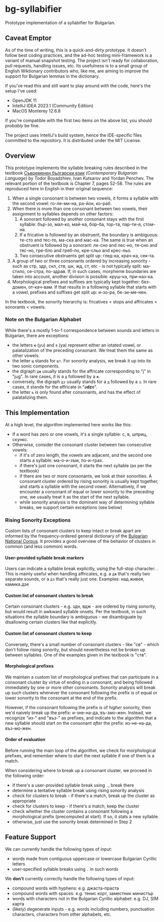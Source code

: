 # bg-syllabifier
Prototype implementation of a syllabifier for Bulgarian.

## Caveat Emptor
As of the time of writing, this is a quick-and-dirty prototype. It doesn't follow best coding practices,
and the ad-hoc testing mini-framework is a variant of manual snapshot testing. The project isn't ready
for collaboration, pull requests, handling issues, etc. Its usefulness is to a small group of English Wiktionary
contributors who, like me, are aiming to improve the support for Bulgarian lemmas in the dictionary.

If you've read this and still want to play around with the code, here's the setup I've used:
* OpenJDK 11
* IntelliJ IDEA 2023.1 (Community Edition)
* MacOS Monterey 12.6.8

If you're compatible with the first two items on the above list, you should *probably* be fine.

The project uses IntelliJ's build system, hence the IDE-specific files committed to the repository.
It is distributed under the MIT License.

## Overview
This prototype implements the syllable breaking rules described in the textbook [Съвременен български език](https://archive.org/details/20201113_20201113_0920/%D0%A1%D1%8A%D0%B2%D1%80%D0%B5%D0%BC%D0%B5%D0%BD%D0%B5%D0%BD%20%D0%B1%D1%8A%D0%BB%D0%B3%D0%B0%D1%80%D1%81%D0%BA%D0%B8%20%D0%B5%D0%B7%D0%B8%D0%BA%20-%20%D0%A2%D0%BE%D0%B4%D0%BE%D1%80%20%D0%91%D0%BE%D1%8F%D0%B4%D0%B6%D0%B8%D0%B5%D0%B2%20.pdf/)
*(Contemporary Bulgarian Language)* by Todor Boyadzhiev, Ivan Kutsarov and Yordan Penchev. The relevant portion of the
textbook is Chapter 7, pages 52-58. The rules are reproduced here in English in their original sequence:

1. When a single consonant is between two vowels, it forms a syllable with the second vowel: го-ле-ми-на, ра-йон, ко-раб.
2. When there is more than one consonant between two vowels, their assignment to syllables depends on other factors:
    1. A sonorant followed by another consonant stays with the first syllable: бър-зо, мал-ко, май-ка, бор-ба, тор-та, пар-ти-я, стом-на.
    2. If a fricative is followed by an obstruent, the boundary is ambiguous: те-сто and тес-то, ма-ска and мас-ка. The same is true when an obstruent is followed by a sonorant: ле-сно and лес-но, тя-сно and тяс-но, гре-бло and греб-ло, кре-сльо and крес-льо.
    3. Two consecutive obstruents get split up: глед-ка, крач-ка, сек-та.
3. A group of two or three consonants ordered by increasing sonority - such as стр, здр, скл, ств, шк, жд, ст, etc - is not typically split: ма-стило, се-стра, по-здрав. If, in such cases, morpheme boundaries are taken into account, another division is possible: круш-ка, при-каз-ка.
4. Morphological prefixes and suffixes are typically kept together: без-домен, от-кач-вам. If that results in a following syllable that starts with a vowel, prefixes and suffixes get split up: и-зо-ра, бе-зи-ме-нен.

In the textbook, the sonority hierarchy is: fricatives < stops and affricates < sonorants < vowels.

### Note on the Bulgarian Alphabet
While there's a mostly 1-to-1 correspondence between sounds and letters in Bulgarian, there are exceptions:
* the letters `ю` (yu) and `я` (ya) represent either an iotated vowel, or palatalization of the preceding consonant. We treat them the same as other vowels.
* the letter `щ` stands for `шт`. For sonority analysis, we break it up into its two sonic components.
* the digraph `дж` usually stands for the affricate corresponding to "j" in "jug". In rare cases, it is a `д` followed by a `ж`.
* conversely, the digraph `дз` usually stands for a `д` followed by a `з`. In rare cases, it stands for the affricate in "a**dz**e".
* the letter `ь` is only found after consonants, and has the effect of palatalizing them.

## This Implementation
At a high level, the algorithm implemented here works like this:
* If a word has zero or one vowels, it's a single syllable: с, в, шприц, скункс.
* Otherwise, consider the consonant cluster between two consecutive vowels:
  * if it's of zero length, the vowels are adjacent, and the second one starts a syllable: ма-о-и-зъм, по-и-грах.
  * if there's just one consonant, it starts the next syllable (as per the textbook)
  * if there are two or more consonants, we look at their sonorities. A consonant cluster ordered by rising sonority is usually kept together, and starts a syllable with the second vowel. Alternatively, if we encounter a consonant of equal or lower sonority to the preceding one, we usually treat it as the start of the next syllable.
  * while sonority analysis is the dominant way of determining syllable breaks, we support certain exceptions (see below)

### Rising Sonority Exceptions
Custom lists of consonant clusters to keep intact or break apart are informed by the frequency-ordered general dictionary
of the [Bulgarian National Corpus](https://dcl.bas.bg/bulnc/en/dostap/retchnitsi/). It provides a good overview of the
behavior of clusters in common (and less common) words.

#### User-provided syllable break markers
Users can indicate a syllable break explicitly, using the full-stop character: `.` This is mainly useful when handling
affricates, e.g. a `дж` that's really two separate sounds, or a `дз` that's really just one. Examples:
над.живея, камика.дзе

#### Custom list of consonant clusters to break
Certain consonant clusters - e.g. здн, вдж - are ordered by rising sonority, but would result in awkward syllable onsets.
Per the textbook, in such situations the syllable boundary is ambiguous - we disambiguate by disallowing certain clusters
like that explicitly.

#### Custom list of consonant clusters to keep
Conversely, there's a small number of consonant clusters - like "св" - which don't follow rising sonority, but should
nevertheless not be broken up between syllables. One of the examples given in the textbook is "ств".

#### Morphological prefixes
We maintain a custom list of morphological prefixes that can participate in a consonant cluster by virtue of ending in
a consonant, and being followed immediately by one or more other consonants. Sonority analysis will break up such clusters
whenever the consonant following the prefix is of equal or lower sonority to the consonant at the end of the prefix.

However, if the consonant following the prefix is of *higher* sonority, then we'd naively break up the prefix:
и-зне-на-да, въ-змо-жен. Instead, we recognize "из-" and "въз-" as prefixes, and indicate to the algorithm that a new
syllable should start on the consonant *after* the prefix: из-не-на-да, въз-мо-жен.

#### Order of evaluation
Before running the main loop of the algorithm, we check for morphological prefixes, and remember where to start the
next syllable if one of them is a match.

When considering where to break up a consonant cluster, we proceed in the following order:
* if there's a user-provided syllable break using `.`, break there
* determine a tentative syllable break using rising sonority analysis
* check for clusters to break - if there's a match, break up the cluster as appropriate
* check for clusters to keep - if there's a match, keep the cluster
* check whether the cluster contains a consonant following a morphological prefix (precomputed at start). If so, it stats a new syllable.
* otherwise, just use the sonority break determined in Step 2

## Feature Support
We can currently handle the following types of input:
* words made from contiguous uppercase or lowercase Bulgarian Cyrillic letters
* user-specified syllable breaks using `.` in such words

We **don't** currently correctly handle the following types of input:
* compound words with hyphens: e.g. джаста-праста
* compound words with spaces: e.g. тенис корт, заместник министър
* words with characters not in the Bulgarian Cyrillic alphabet: e.g. DJ, SIM карта
* (likely) degenerate inputs - e.g. words including numbers, punctuation characters, characters from other alphabets, etc.
